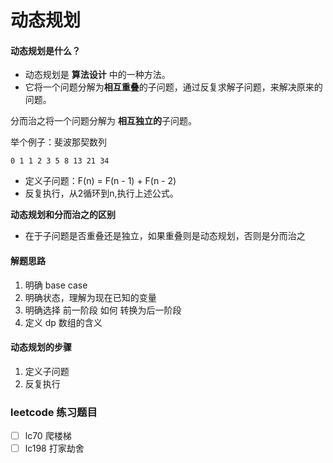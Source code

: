 # 动态规划

#### 动态规划是什么？
+ 动态规划是 **算法设计** 中的一种方法。
+ 它将一个问题分解为**相互重叠**的子问题，通过反复求解子问题，来解决原来的问题。

分而治之将一个问题分解为 **相互独立的**子问题。

举个例子：斐波那契数列
```
0 1 1 2 3 5 8 13 21 34
```
+ 定义子问题：F(n) = F(n - 1) + F(n - 2)
+ 反复执行，从2循环到n,执行上述公式。

**动态规划和分而治之的区别**
+ 在于子问题是否重叠还是独立，如果重叠则是动态规划，否则是分而治之

#### 解题思路
1. 明确 base case
2. 明确状态，理解为现在已知的变量
3. 明确选择 前一阶段 如何 转换为后一阶段
4. 定义 dp 数组的含义

#### 动态规划的步骤
1. 定义子问题
2. 反复执行

### leetcode 练习题目
- [ ] lc70 爬楼梯
- [ ] lc198 打家劫舍
